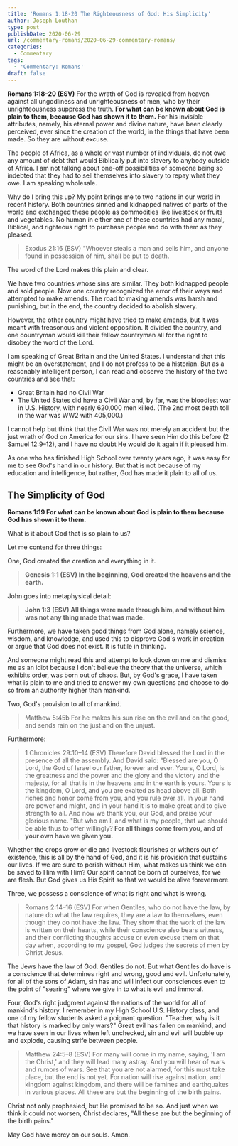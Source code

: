```yaml
---
title: 'Romans 1:18-20 The Righteousness of God: His Simplicity'
author: Joseph Louthan
type: post
publishDate: 2020-06-29
url: /commentary-romans/2020-06-29-commentary-romans/
categories:
  - Commentary
tags:
  - 'Commentary: Romans'
draft: false
---
```


**Romans 1:18–20 (ESV)** For the wrath of God is revealed from heaven against all ungodliness and unrighteousness of men, who by their unrighteousness suppress the truth.  **For what can be known about God is plain to them, because God has shown it to them.** For his invisible attributes, namely, his eternal power and divine nature, have been clearly perceived, ever since the creation of the world, in the things that have been made. So they are without excuse.

The people of Africa, as a whole or vast number of individuals, do not owe any amount of debt that would Biblically put into slavery to anybody outside of Africa. I am not talking about one-off possibilities of someone being so indebted that they had to sell themselves into slavery to repay what they owe. I am speaking wholesale.

Why do I bring this up? My point brings me to two nations in our world in recent history. Both countries sinned and kidnapped natives of parts of the world and exchanged these people as commodities like livestock or fruits and vegetables. No human in either one of these countries had any moral, Biblical, and righteous right to purchase people and do with them as they pleased.

> Exodus 21:16 (ESV) "Whoever steals a man and sells him, and anyone found in possession of him, shall be put to death.

The word of the Lord makes this plain and clear.

We have two countries whose sins are similar. They both kidnapped people and sold people. Now one country recognized the error of their ways and attempted to make amends.  The road to making amends was harsh and punishing, but in the end, the country decided to abolish slavery.

However, the other country might have tried to make amends, but it was meant with treasonous and violent opposition.  It divided the country, and one countryman would kill their fellow countryman all for the right to disobey the word of the Lord.

I am speaking of Great Britain and the United States. I understand that this might be an overstatement, and I do not profess to be a historian. But as a reasonably intelligent person, I can read and observe the history of the two countries and see that:

- Great Britain had no Civil War
- The United States did have a Civil War and, by far, was the bloodiest war in U.S. History, with nearly 620,000 men killed. (The 2nd most death toll in the war was WW2 with 405,000.)

I cannot help but think that the Civil War was not merely an accident but the just wrath of God on America for our sins.  I have seen Him do this before (2 Samuel 12:9–12), and I have no doubt He would do it again if it pleased him.

As one who has finished High School over twenty years ago, it was easy for me to see God's hand in our history. But that is not because of my education and intelligence, but rather, God has made it plain to all of us.

## The Simplicity of God

**Romans 1:19 For what can be known about God is plain to them because God has shown it to them.**

What is it about God that is so plain to us?

Let me contend for three things:

One, God created the creation and everything in it.

> **Genesis 1:1 (ESV) In the beginning, God created the heavens and the earth.**

John goes into metaphysical detail:

> **John 1:3 (ESV) All things were made through him, and without him was not any thing made that was made.**

Furthermore, we have taken good things from God alone, namely science, wisdom, and knowledge, and used this to disprove God's work in creation or argue that God does not exist.  It is futile in thinking.

And someone might read this and attempt to look down on me and dismiss me as an idiot because I don't believe the theory that the universe, which exhibits order, was born out of chaos. But, by God's grace, I have taken what is plain to me and tried to answer my own questions and choose to do so from an authority higher than mankind.

Two, God's provision to all of mankind.

> Matthew 5:45b For he makes his sun rise on the evil and on the good, and sends rain on the just and on the unjust.

Furthermore:

> 1 Chronicles 29:10–14 (ESV) Therefore David blessed the Lord in the presence of all the assembly. And David said: "Blessed are you, O Lord, the God of Israel our father, forever and ever. Yours, O Lord, is the greatness and the power and the glory and the victory and the majesty, for all that is in the heavens and in the earth is yours. Yours is the kingdom, O Lord, and you are exalted as head above all. Both riches and honor come from you, and you rule over all. In your hand are power and might, and in your hand it is to make great and to give strength to all. And now we thank you, our God, and praise your glorious name. "But who am I, and what is my people, that we should be able thus to offer willingly? **For all things come from you, and of your own have we given you.**

Whether the crops grow or die and livestock flourishes or withers out of existence, this is all by the hand of God, and it is his provision that sustains our lives. If we are sure to perish without Him, what makes us think we can be saved to Him with Him? Our spirit cannot be born of ourselves, for we are flesh. But God gives us His Spirit so that we would be alive forevermore.

Three, we possess a conscience of what is right and what is wrong.

> Romans 2:14–16 (ESV) For when Gentiles, who do not have the law, by nature do what the law requires, they are a law to themselves, even though they do not have the law. They show that the work of the law is written on their hearts, while their conscience also bears witness, and their conflicting thoughts accuse or even excuse them on that day when, according to my gospel, God judges the secrets of men by Christ Jesus.

The Jews have the law of God. Gentiles do not. But what Gentiles do have is a conscience that determines right and wrong, good and evil. Unfortunately, for all of the sons of Adam, sin has and will infect our consciences even to the point of "searing" where we give in to what is evil and immoral.

Four, God's right judgment against the nations of the world for all of mankind's history. I remember in my High School U.S. History class, and one of my fellow students asked a poignant question. "Teacher, why is it that history is marked by only wars?" Great evil has fallen on mankind, and we have seen in our lives when left unchecked, sin and evil will bubble up and explode, causing strife between people.

> Matthew 24:5–8 (ESV) For many will come in my name, saying, 'I am the Christ,' and they will lead many astray. And you will hear of wars and rumors of wars. See that you are not alarmed, for this must take place, but the end is not yet. For nation will rise against nation, and kingdom against kingdom, and there will be famines and earthquakes in various places. All these are but the beginning of the birth pains.

Christ not only prophesied, but He promised to be so. And just when we think it could not worsen, Christ declares, "All these are but the beginning of the birth pains."

May God have mercy on our souls. Amen.

